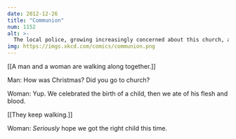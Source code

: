 ```yaml
---
date: 2012-12-26
title: "Communion"
num: 1152
alt: >-
  The local police, growing increasingly concerned about this church, ask parishioners to take a sip of wine and then spit it back out for DNA testing. It's blood, and it matches a 1970s murder victim.
img: https://imgs.xkcd.com/comics/communion.png
---
```

[[A man and a woman are walking along together.]]

Man: How was Christmas? Did you go to church? 

Woman: Yup. We celebrated the birth of a child, then we ate of his flesh and blood. 

[[They keep walking.]]

Woman: *Seriously* hope we got the right child this time. 

